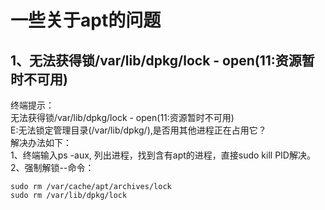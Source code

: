 # 一些关于apt的问题
## 1、无法获得锁/var/lib/dpkg/lock - open(11:资源暂时不可用)  
终端提示：  
无法获得锁/var/lib/dpkg/lock - open(11:资源暂时不可用)  
E:无法锁定管理目录(/var/lib/dpkg/),是否用其他进程正在占用它？  
解决办法如下：  
1、终端输入ps -aux, 列出进程，找到含有apt的进程，直接sudo kill PID解决。  
2、强制解锁--命令：  
```  
sudo rm /var/cache/apt/archives/lock  
sudo rm /var/lib/dpkg/lock  
```
  
